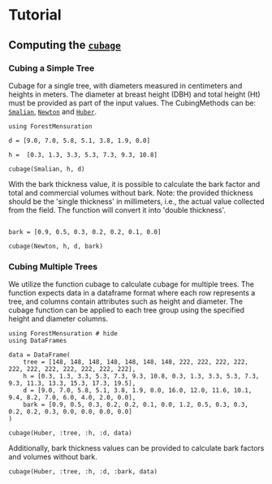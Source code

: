 # Tutorial

## Computing the [`cubage`](@ref)

### Cubing a Simple Tree

Cubage for a single tree, with diameters measured in centimeters and heights in meters. The diameter at breast height (DBH) and total height (Ht) must be provided as part of the input values.
The CubingMethods can be: [`Smalian`](@ref), [`Newton`](@ref) and [`Huber`](@ref).

```@example ex_cub_01
using ForestMensuration

d = [9.0, 7.0, 5.8, 5.1, 3.8, 1.9, 0.0]

h =  [0.3, 1.3, 3.3, 5.3, 7.3, 9.3, 10.8]

cubage(Smalian, h, d)
```

With the bark thickness value, it is possible to calculate the bark factor and total and commercial volumes without bark. Note: the provided thickness should be the 'single thickness' in millimeters, i.e., the actual value collected from the field. The function will convert it into 'double thickness'.

```@example ex_cub_01

bark = [0.9, 0.5, 0.3, 0.2, 0.2, 0.1, 0.0]

cubage(Newton, h, d, bark)
```

### Cubing Multiple Trees

We utilize the function cubage to calculate cubage for multiple trees. The function expects data in a dataframe format where each row represents a tree, and columns contain attributes such as height and diameter. The cubage function can be applied to each tree group using the specified height and diameter columns.

```@example ex_cub_02
using ForestMensuration # hide
using DataFrames 

data = DataFrame(
    tree = [148, 148, 148, 148, 148, 148, 148, 222, 222, 222, 222, 222, 222, 222, 222, 222, 222, 222],
    h = [0.3, 1.3, 3.3, 5.3, 7.3, 9.3, 10.8, 0.3, 1.3, 3.3, 5.3, 7.3, 9.3, 11.3, 13.3, 15.3, 17.3, 19.5],
    d = [9.0, 7.0, 5.8, 5.1, 3.8, 1.9, 0.0, 16.0, 12.0, 11.6, 10.1, 9.4, 8.2, 7.0, 6.0, 4.0, 2.0, 0.0],
    bark = [0.9, 0.5, 0.3, 0.2, 0.2, 0.1, 0.0, 1.2, 0.5, 0.3, 0.3, 0.2, 0.2, 0.3, 0.0, 0.0, 0.0, 0.0]
)

cubage(Huber, :tree, :h, :d, data)
```

Additionally, bark thickness values can be provided to calculate bark factors and volumes without bark.

```@example ex_cub_02
cubage(Huber, :tree, :h, :d, :bark, data)
```